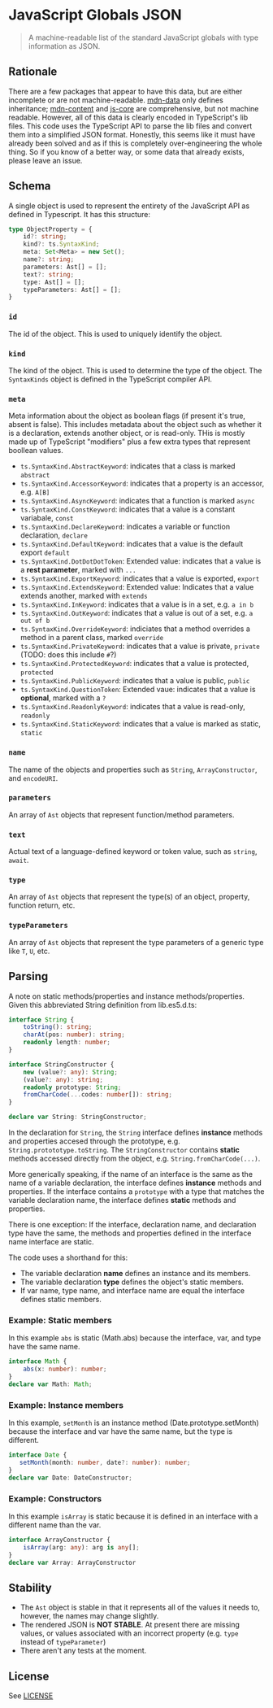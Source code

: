 # JavaScript Globals JSON

 > A machine-readable list of the standard JavaScript globals with type information as JSON.

## Rationale
 
 There are a few packages that appear to have this data, but are either incomplete or are not machine-readable. [mdn-data](https://github.com/mdn/data) only defines inheritance; [mdn-content](https://github.com/mdn/content) and [js-core](https://github.com/zloirock/core-js) are comprehensive, but not machine readable. However, all of this data is clearly encoded in TypeScript's lib files. This code uses the TypeScript API to parse the lib files and convert them into a simplified JSON format. Honestly, this seems like it must have already been solved and as if this is completely over-engineering the whole thing. So if you know of a better way, or some data that already exists, please leave an issue.

 ## Schema

 A single object is used to represent the entirety of the JavaScript API as defined in Typescript. It has this structure:
 
```typescript
type ObjectProperty = {
	id?: string;
	kind?: ts.SyntaxKind;
	meta: Set<Meta> = new Set();
	name?: string;
	parameters: Ast[] = [];
	text?: string;
	type: Ast[] = [];
	typeParameters: Ast[] = [];
}
```

### `id`

The id of the object. This is used to uniquely identify the object.

### `kind`

The kind of the object. This is used to determine the type of the object. The `SyntaxKinds` object is defined in the TypeScript compiler API.

### `meta`

Meta information about the object as boolean flags (if present it's true, absent is false). 
This includes metadata about the object such as whether it is a declaration, extends another object, or is read-only.
THis is mostly made up of TypeScript "modifiers" plus a few extra types that represent boollean values.

- `ts.SyntaxKind.AbstractKeyword`: indicates that a class is marked `abstract`
- `ts.SyntaxKind.AccessorKeyword`: indicates that a property is an accessor, e.g. `A[B]`
- `ts.SyntaxKind.AsyncKeyword`: indicates that a function is marked `async`
- `ts.SyntaxKind.ConstKeyword`: indicates that a value is a constant variabale, `const`
- `ts.SyntaxKind.DeclareKeyword`: indicates a variable or function declaration, `declare`
- `ts.SyntaxKind.DefaultKeyword`: indicates that a value is the default export `default`
- `ts.SyntaxKind.DotDotDotToken`: Extended value: indicates that a value is a **rest parameter**, marked with `...`
- `ts.SyntaxKind.ExportKeyword`: indicates that a value is exported, `export`
- `ts.SyntaxKind.ExtendsKeyword`: Extended value: Indicates that a value extends another, marked with `extends` 
- `ts.SyntaxKind.InKeyword`: indicates that a value is in a set, e.g. `a in b`
- `ts.SyntaxKind.OutKeyword`: indicates that a value is out of a set, e.g. `a out of b` 
- `ts.SyntaxKind.OverrideKeyword`: indiciates that a method overrides a method in a parent class, marked `override`
- `ts.SyntaxKind.PrivateKeyword`: indicates that a value is private, `private` (TODO: does this include `#`?)
- `ts.SyntaxKind.ProtectedKeyword`: indicates that a value is protected, `protected`
- `ts.SyntaxKind.PublicKeyword`: indicates that a value is public, `public`
- `ts.SyntaxKind.QuestionToken`: Extended vaue: indicates that a value is **optional**, marked with a `?`
- `ts.SyntaxKind.ReadonlyKeyword`: indicates that a value is read-only, `readonly`
- `ts.SyntaxKind.StaticKeyword`: indicates that a value is marked as static, `static`

### `name`

The name of the objects and properties such as `String`, `ArrayConstructor`, and `encodeURI`.

### `parameters`

An array of `Ast` objects that represent function/method parameters.

### `text`

Actual text of a language-defined keyword or token value, such as `string`, `await`.

### `type`

An array of `Ast` objects that represent the type(s) of an object, property, function return, etc.

### `typeParameters`

An array of `Ast` objects that represent the type parameters of a generic type like `T`, `U`, etc.

 ## Parsing

 A note on static methods/properties and instance methods/properties.
 Given this abbreviated String definition from lib.es5.d.ts:
 
 ```typescript
 interface String {
     toString(): string;
     charAt(pos: number): string;
     readonly length: number;
 }
 
 interface StringConstructor {
     new (value?: any): String;
     (value?: any): string;
     readonly prototype: String;
     fromCharCode(...codes: number[]): string;
 }
 
 declare var String: StringConstructor;
 ```
 
 In the declaration for `String`, the `String` interface defines **instance** methods and properties accesed
 through the prototype, e.g. `String.protototype.toString`. The `StringConstructor` contains **static** methods
 accessed directly from the object, e.g. `String.fromCharCode(...)`.
 
 More generically speaking, if the name of an interface is the same as the name of a variable declaration, the
 interface defines **instance** methods and properties. If the interface contains a `prototype` with a type that
 matches the variable declaration name, the interface defines **static** methods and properties.
 
 There is one exception: If the interface, declaration name, and declaration type have the same, the methods and
 properties defined in the interface name interface are static.
 
 The code uses a shorthand for this:
 - The variable declaration **name** defines an instance and its members.
 - The variable declaration **type** defines the object's static members.
 - If var name, type name, and interface name are equal the interface defines static members.
 
 ### Example: Static members

 In this example `abs` is static (Math.abs) because the interface, var, and type have the same name.
 
 ```typescript
 interface Math {
     abs(x: number): number;
 }
 declare var Math: Math;
 ```
 
### Example: Instance members

 In this example, `setMonth` is an instance method (Date.prototype.setMonth) because the interface and var have the
 same name, but the type is different.
 
 ```typescript
 interface Date {
    setMonth(month: number, date?: number): number;
 }
 declare var Date: DateConstructor;
 ```
 
### Example: Constructors
 
 In this example `isArray` is static because it is defined in an interface with a different name than the var.
 
 ```typescript
 interface ArrayConstructor {
     isArray(arg: any): arg is any[];
 }
 declare var Array: ArrayConstructor
 ```
 
 ## Stability

 - The `Ast` object is stable in that it represents all of the values it needs to, however, the names may change slightly.
 - The rendered JSON is **NOT STABLE**. At present there are missing values, or values associated with an incorrect property (e.g. `type` instead of `typeParameter`)
 - There aren't any tests at the moment.

 ## License

 See [LICENSE](./LICENSE)
